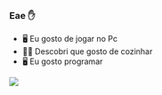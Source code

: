 ### Eae ✋


- 🖥️ Eu gosto de jogar no Pc
- 👨‍🍳 Descobri que gosto de cozinhar 
- 🖥️ Eu gosto programar

![](https://media.tenor.com/jXovWnCE6v8AAAAC/yuta-okkotsu.gif)
